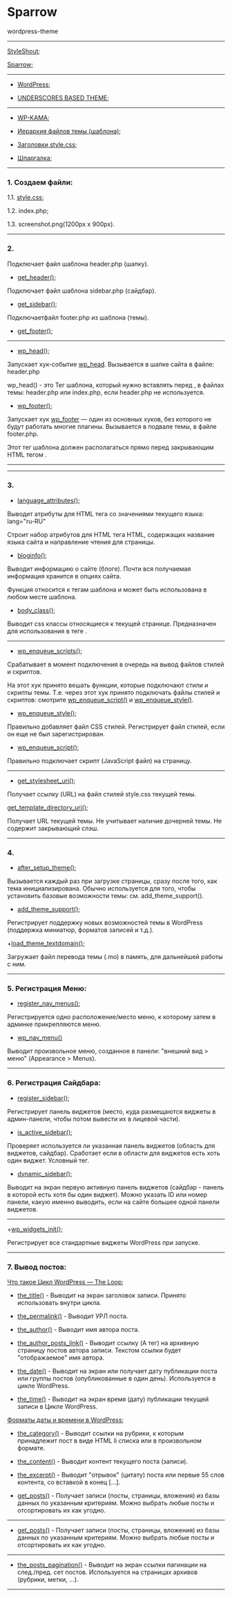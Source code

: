 # Sparrow

wordpress-theme

---

[StyleShout](https://www.styleshout.com);

[Sparrow](https://www.styleshout.com/free-templates/sparrow);

---

+ [WordPress](https://wordpress.org);

+ [UNDERSCORES BASED THEME](https://underscores.me);

---

+ [WP-KAMA](https://wp-kama.ru);

+ [Иерархия файлов темы (шаблона)](https://wp-kama.ru/id_7654/ierarhiya-fajlov-temy-shablona.html);

+ [Заголовки style.css](https://wp-kama.ru/handbook/theme/style-css);

+ [Шпаргалка](https://wp-kama.ru/handbook/cheatsheet);

---

### 1. Создаем файли:

1.1. [style.css](https://wp-kama.ru/handbook/theme/style-css);

1.2. index.php;

1.3. screenshot.png(1200px x 900px).

---

### 2.

Подключает файл шаблона header.php (шапку).

+ [get_header()](https://wp-kama.ru/function/get_header);

Подключает файл шаблона sidebar.php (сайдбар).

+ [get_sidebar()](https://wp-kama.ru/function/get_sidebar);

Подключаетфайл footer.php из шаблона (темы).

+ [get_footer()](https://wp-kama.ru/function/get_footer);

---

+ [wp_head()](https://wp-kama.ru/function/wp_head);

Запускает хук-событие [wp_head](https://wp-kama.ru/hook/wp_head). Вызывается в шапке сайта в файле: header.php

wp_head() - это Тег шаблона, который нужно вставлять перед </head>, в файлах темы: header.php или index.php, если header.php не используется.

+ [wp_footer()](https://wp-kama.ru/function/wp_footer);

Запускает хук [wp_footer](https://wp-kama.ru/hook/wp_footer) — один из основных хуков, без которого не будут работать многие плагины. Вызывается в подвале темы, в файле footer.php.

Этот тег шаблона должен располагаться прямо перед закрывающим HTML тегом </body>.

---
---

### 3.

+ [language_attributes()](https://wp-kama.ru/function/language_attributes);

Выводит атрибуты для HTML тега <html> со значениями текущего языка: lang="ru-RU"

Строит набор атрибутов для HTML тега <html> HTML, содержащих название языка сайта и направление чтения для страницы.

+ [bloginfo()](https://wp-kama.ru/function/bloginfo);

Выводит информацию о сайте (блоге). Почти вся получаемая информация хранится в опциях сайта.

Функция относится к тегам шаблона и может быть использована в любом месте шаблона.

+ [body_class()](https://wp-kama.ru/function/body_class);

Выводит css классы относящиеся к текущей странице. Предназначен для использования в теге <body>.

---

+ [wp_enqueue_scripts()](https://wp-kama.ru/hook/wp_enqueue_scripts);

Срабатывает в момент подключения в очередь на вывод файлов стилей и скриптов.

На этот хук принято вешать функции, которые подключают стили и скрипты темы. Т.е. через этот хук принято подключать файлы стилей и скриптов: смотрите [wp_enqueue_script()]() и [wp_enqueue_style()]().

+ [wp_enqueue_style()](https://wp-kama.ru/function/wp_enqueue_style);

Правильно добавляет файл CSS стилей. Регистрирует файл стилей, если он еще не был зарегистрирован.

+ [wp_enqueue_script()](https://wp-kama.ru/function/wp_enqueue_script);

Правильно подключает скрипт (JavaScript файл) на страницу.

---

+ [get_stylesheet_uri()](https://wp-kama.ru/function/get_stylesheet_uri);

Получает ссылку (URL) на файл стилей style.css текущей темы.

[get_template_directory_uri()](https://wp-kama.ru/function/get_template_directory_uri);

Получает URL текущей темы. Не учитывает наличие дочерней темы. Не содержит закрывающий слэш.

---

### 4.

+ [after_setup_theme()](https://wp-kama.ru/hook/after_setup_theme);

Вызывается каждый раз при загрузке страницы, сразу после того, как тема инициализирована. Обычно используется для того, чтобы установить базовые возможности темы: см. add_theme_support().

+ [add_theme_support()](https://wp-kama.ru/function/add_theme_support);

Регистрирует поддержку новых возможностей темы в WordPress (поддержка миниатюр, форматов записей и т.д.).

+[load_theme_textdomain()](https://wp-kama.ru/function/load_theme_textdomain);

Загружает файл перевода темы (.mo) в память, для дальнейшей работы с ним.

---

### 5. Регистрация Меню:

+ [register_nav_menus()](https://wp-kama.ru/function/register_nav_menus);

Регистрируется одно расположение/место меню, к которому затем в админке прикрепляются меню.

+ [wp_nav_menu()](https://wp-kama.ru/function/wp_nav_menu)

Выводит произвольное меню, созданное в панели: "внешний вид > меню" (Appearance > Menus).

---

### 6. Регистрация Сайдбара:

+ [register_sidebar()](https://wp-kama.ru/function/register_sidebar);

Регистрирует панель виджетов (место, куда размещаются виджеты в админ-панели, чтобы потом вывести их в лицевой части).

+ [is_active_sidebar()](https://wp-kama.ru/function/is_active_sidebar);

Проверяет используется ли указанная панель виджетов (область для виджетов, сайдбар). Сработает если в области для виджетов есть хоть один виджет. Условный тег.

+ [dynamic_sidebar()](https://wp-kama.ru/function/dynamic_sidebar);

Выводит на экран первую активную панель виджетов (сайдбар - панель в которой есть хотя бы один виджет). Можно указать ID или номер панели, какую именно выводить, если на сайте большее одной панели виджетов.

---

+[wp_widgets_init()](https://wp-kama.ru/function/wp_widgets_init);

Регистрирует все стандартные виджеты WordPress при запуске.

---

### 7. Вывод постов:

[Что такое Цикл WordPress — The Loop](https://wp-kama.ru/id_119/the-loop.html);

+ [the_title()](https://wp-kama.ru/function/the_title) - Выводит на экран заголовок записи. Принято использовать внутри цикла.

+ [the_permalink()](https://wp-kama.ru/function/the_permalink) - Выводит УРЛ поста.

+ [the_author()](https://wp-kama.ru/function/the_author) - Выводит имя автора поста.

+ [the_author_posts_link()](https://wp-kama.ru/function/the_author_posts_link) - Выводит ссылку (A тег) на архивную страницу постов автора записи. Текстом ссылки будет "отображаемое" имя автора.

+ [the_date()](https://wp-kama.ru/function/the_date) - Выводит на экран или получает дату публикации поста или группы постов (опубликованные в один день). Используется в цикле WordPress.

+ [the_time()](https://wp-kama.ru/function/the_time) - Выводит на экран время (дату) публикации текущей записи в Цикле WordPress.

[Форматы даты и времени в WordPress](https://wp-kama.ru/id_7433/formaty-daty-i-vremeni-v-wordpress.html);

+ [the_category()](https://wp-kama.ru/function/the_category) - Выводит ссылки на рубрики, к которым принадлежит пост в виде HTML li списка или в произвольном формате.

+ [the_content()](https://wp-kama.ru/hook/the_content) - Выводит контент текущего поста (записи).

+ [the_excerpt()](https://wp-kama.ru/function/the_excerpt) - Выводит "отрывок" (цитату) поста или первые 55 слов контента, со вставкой в конец [...].

 
+ [get_posts()](https://wp-kama.ru/function/get_posts) - Получает записи (посты, страницы, вложения) из базы данных по указанным критериям. Можно выбрать любые посты и отсортировать их как угодно.

---

+ [get_posts()](https://wp-kama.ru/function/get_posts) - Получает записи (посты, страницы, вложения) из базы данных по указанным критериям. Можно выбрать любые посты и отсортировать их как угодно.

---

+ [the_posts_pagination()](https://wp-kama.ru/function/the_posts_pagination) - Выводит на экран ссылки пагинации на след./пред. сет постов. Используется на страницах архивов (рубрики, метки, ...).

---
